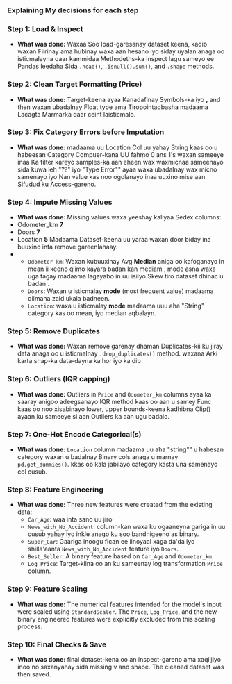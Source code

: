 ### **Explaining My decisions for each step**

### **Step 1: Load & Inspect**

* **What was done:**     Waxaa Soo load-garesanay dataset keena, kadib waxan Fiirinay ama hubinay waxa aan hesano iyo siday uyalan anaga oo isticmalayna qaar kammidaa Methodeths-ka inspect lagu sameyo ee Pandas leedaha Sida  `.head()`, `.isnull().sum()`, and `.shape` methods.

### **Step 2: Clean Target Formatting (Price)**

* **What was done:** Target-keena ayaa Kanadafinay Symbols-ka iyo **,** and then waxan ubadalnay Float type ama Tiropointaqbasha madaama Lacagta Marmarka qaar ceint laisticmalo.

### **Step 3: Fix Category Errors before Imputation**

* **What was done:** madaama uu Location Col uu yahay String kaas oo u habeesan Category Compuer-kana UU fahmo 0 ans 1's waxan sameeye inaa Ka filter kareyo samples-ka aan eheen wax waxmicnaa sameenayo sida kuwa leh "??" iyo "Type Error"" ayaa waxa ubadalnay wax micno samenayo iyo Nan value kas noo  ogolanayo inaa uuxino mise aan Sifudud ku Access-gareno.

### **Step 4: Impute Missing Values**

* **What was done:** Missing values waxa yeeshay kaliyaa Sedex  columns:
* Odometer_km    **7**
* Doors          **7**
* Location       **5**
  Madaama Dataset-keena uu yaraa waxan door biday ina buuxino inta remove gareenlahaay.
* * `Odometer_km`: Waxan kubuuxinay Avg **Median** aniga oo kafoganayo in mean ii keeno qiimo kayara badan  kan mediam , mode asna waxa uga tagay madaama lagayabo in uu isiiyo Skew tiro dataset dhinac u badan .
  * `Doors`: Waxan u isticmalay **mode** (most frequent value) madaama qiimaha zaid ukala badneen.
  * `Location`: waxa u isticmalay  **mode** madaama uuu aha "String" category kas oo mean, iyo  median aqbalayn.

### **Step 5: Remove Duplicates**

* **What was done:** Waxan remove garenay dhaman Duplicates-kii ku jiray data anaga oo u isticmalnay  `.drop_duplicates()` method. waxana Arki karta shap-ka data-dayna ka hor iyo ka dib

### **Step 6: Outliers (IQR capping)**

* **What was done:**  Outliers in `Price` and `Odometer_km` columns  ayaa ka saaray anigoo adeegsanayo IQR method kaas oo aan u samey Func kaas oo noo xisabinayo lower, upper bounds-keena kadhibna Clip() ayaan ku sameeye si aan Outliers ka aan ugu badalo.

### **Step 7: One-Hot Encode Categorical(s)**

* **What was done:**  `Location` column madaama uu aha "string"" u habesan category waxan u badalnay Binary cols  anaga u marnay  `pd.get_dummies()`. kkas  oo kala jabilayo category kasta una samenayo col cusub.

### **Step 8: Feature Engineering**

* **What was done:** Three new features were created from the existing data:
  * `Car_Age`: waa inta sano uu jiro
  * `News_with_No_Accident`: column-kan waxa ku ogaaneyna gariga in uu cusub yahay iyo  inkle anago ku soo bandhigeeno as binary.
  * `Super_Car`: Gaariga inoogu fican ee iinoyaal xaga da'da iyo shilla'aanta  `News_with_No_Accident` feature iyo  `Doors`.
  * `Best_Seller`: A binary feature based on `Car_Age` and `Odometer_km`.
  * `Log_Price`: Target-kiina oo an ku sameenay log transformation  `Price` column.

### **Step 9: Feature Scaling**

* **What was done:** The numerical features intended for the model's input were scaled using `StandardScaler`. The `Price`, `Log_Price`, and the new binary engineered features were explicitly excluded from this scaling process.

### **Step 10: Final Checks & Save**

* **What was done:** final dataset-kena oo an inspect-gareno ama xaqiijiyo inoo no saxanyahay sida missing v and shape. The cleaned dataset was then saved.

